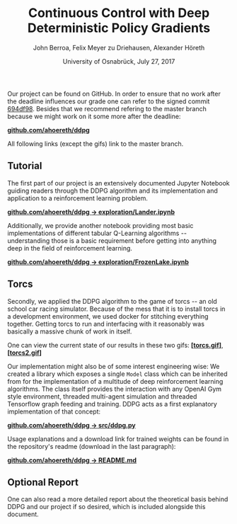 ﻿---
title: Continuous Control with Deep Deterministic Policy Gradients
author: John Berroa, Felix Meyer zu Driehausen, Alexander Höreth
date: University of Osnabrück, July 27, 2017
geometry: left=3cm,right=3cm,top=1cm,bottom=2cm
---

Our project can be found on GitHub. In order to ensure that no work after the deadline influences our grade one can refer to the signed commit [694df98](https://github.com/ahoereth/ddpg/tree/694df9). Besides that we recommend refering to the master branch because we might work on it some more after the deadline:

**[github.com/ahoereth/ddpg](https://github.com/ahoereth/ddpg)**

All following links (except the gifs) link to the master branch.

## Tutorial
The first part of our project is an extensively documented Jupyter Notebook guiding readers through the DDPG algorithm and its implementation and application to a reinforcement learning problem.

**[github.com/ahoereth/ddpg $\rightarrow$ exploration/Lander.ipynb](https://github.com/ahoereth/ddpg/blob/master/exploration/Lander.ipynb)**

Additionally, we provide another notebook providing most basic implementations of different tabular Q-Learning algorithms -- understanding those is a basic requirement before getting into anything deep in the field of reinforcement learning.

**[github.com/ahoereth/ddpg $\rightarrow$ exploration/FrozenLake.ipynb](https://github.com/ahoereth/ddpg/blob/master/exploration/Lander.ipynb)**

## Torcs
Secondly, we applied the DDPG algorithm to the game of torcs -- an old school car racing simulator. Because of the mess that it is to install torcs in a development environment, we used docker for stitching everything together. Getting torcs to run and interfacing with it reasonably was basically a massive chunk of work in itself.

One can view the current state of our results in these two gifs: **[[torcs.gif](https://github.com/ahoereth/ddpg/blob/694df98/docs/torcs.gif)]**, **[[torcs2.gif](https://github.com/ahoereth/ddpg/blob/694df98/docs/torcs2.gif)]**

Our implementation might also be of some interest engineering wise: We created a library which exposes a single `Model` class which can be inherited from for the implementation of a multitude of deep reinforcement learning algorithms. The class itself provides the interaction with any OpenAI Gym style environment, threaded multi-agent simulation and threaded Tensorflow graph feeding and training. DDPG acts as a first explanatory implementation of that concept:

**[github.com/ahoereth/ddpg $\rightarrow$ src/ddpg.py](https://github.com/ahoereth/ddpg/blob/master/src/ddpg.py)**

Usage explanations and a download link for trained weights can be found in the repository's readme (download in the last paragraph):

**[github.com/ahoereth/ddpg $\rightarrow$ README.md](https://github.com/ahoereth/ddpg/blob/master/src/README.py)**

## Optional Report
One can also read a more detailed report about the theoretical basis behind DDPG and our project if so desired, which is included alongside this document.
